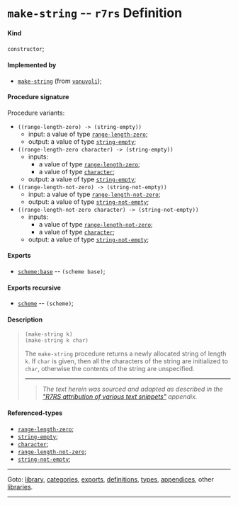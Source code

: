 

<a id='definition__r7rs__make-string'></a>

# `make-string` -- `r7rs` Definition


<a id='definition__r7rs__make-string__kind'></a>

#### Kind

`constructor`;


<a id='definition__r7rs__make-string__implemented-by'></a>

#### Implemented by

 * [`make-string`](../../vonuvoli/definitions/make-string.md#definition__vonuvoli__make-string) (from [`vonuvoli`](../../vonuvoli/_index.md#library__vonuvoli));


<a id='definition__r7rs__make-string__procedure-signature'></a>

#### Procedure signature

Procedure variants:
 * `((range-length-zero) -> (string-empty))`
   * input: a value of type [`range-length-zero`](../../r7rs/types/range-length-zero.md#type__r7rs__range-length-zero);
   * output: a value of type [`string-empty`](../../r7rs/types/string-empty.md#type__r7rs__string-empty);
 * `((range-length-zero character) -> (string-empty))`
   * inputs:
     * a value of type [`range-length-zero`](../../r7rs/types/range-length-zero.md#type__r7rs__range-length-zero);
     * a value of type [`character`](../../r7rs/types/character.md#type__r7rs__character);
   * output: a value of type [`string-empty`](../../r7rs/types/string-empty.md#type__r7rs__string-empty);
 * `((range-length-not-zero) -> (string-not-empty))`
   * input: a value of type [`range-length-not-zero`](../../r7rs/types/range-length-not-zero.md#type__r7rs__range-length-not-zero);
   * output: a value of type [`string-not-empty`](../../r7rs/types/string-not-empty.md#type__r7rs__string-not-empty);
 * `((range-length-not-zero character) -> (string-not-empty))`
   * inputs:
     * a value of type [`range-length-not-zero`](../../r7rs/types/range-length-not-zero.md#type__r7rs__range-length-not-zero);
     * a value of type [`character`](../../r7rs/types/character.md#type__r7rs__character);
   * output: a value of type [`string-not-empty`](../../r7rs/types/string-not-empty.md#type__r7rs__string-not-empty);


<a id='definition__r7rs__make-string__exports'></a>

#### Exports

 * [`scheme:base`](../../r7rs/exports/scheme_3a_base.md#export__r7rs__scheme_3a_base) -- `(scheme base)`;


<a id='definition__r7rs__make-string__exports-recursive'></a>

#### Exports recursive

 * [`scheme`](../../r7rs/exports/scheme.md#export__r7rs__scheme) -- `(scheme)`;


<a id='definition__r7rs__make-string__description'></a>

#### Description

> ````
> (make-string k)
> (make-string k char)
> ````
> 
> 
> The `make-string` procedure returns a newly allocated string of
> length `k`.  If `char` is given, then all the characters of the string
> are initialized to `char`, otherwise the contents of the
> string are unspecified.
> 
> 
> ----
> > *The text herein was sourced and adapted as described in the ["R7RS attribution of various text snippets"](../../r7rs/appendices/attribution.md#appendix__r7rs__attribution) appendix.*


<a id='definition__r7rs__make-string__referenced-types'></a>

#### Referenced-types

 * [`range-length-zero`](../../r7rs/types/range-length-zero.md#type__r7rs__range-length-zero);
 * [`string-empty`](../../r7rs/types/string-empty.md#type__r7rs__string-empty);
 * [`character`](../../r7rs/types/character.md#type__r7rs__character);
 * [`range-length-not-zero`](../../r7rs/types/range-length-not-zero.md#type__r7rs__range-length-not-zero);
 * [`string-not-empty`](../../r7rs/types/string-not-empty.md#type__r7rs__string-not-empty);

----

Goto: [library](../../r7rs/_index.md#library__r7rs), [categories](../../r7rs/categories/_index.md#toc__r7rs__categories), [exports](../../r7rs/exports/_index.md#toc__r7rs__exports), [definitions](../../r7rs/definitions/_index.md#toc__r7rs__definitions), [types](../../r7rs/types/_index.md#toc__r7rs__types), [appendices](../../r7rs/appendices/_index.md#toc__r7rs__appendices), other [libraries](../../_libraries.md#toc__libraries).

----

